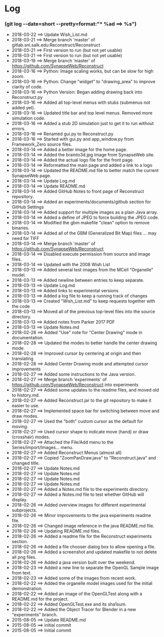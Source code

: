 # Log
###  (git log --date=short --pretty=format:"* %ad ==> %s")

* 2018-03-22 ==> Update Wish_List.md
* 2018-03-21 ==> Merge branch 'master' of gitlab.snl.salk.edu:Reconstruct/Reconstruct
* 2018-03-21 ==> First version to run (but not yet usable)
* 2018-03-21 ==> First version to run (but not yet usable)
* 2018-03-19 ==> Merge branch 'master' of https://github.com/SynapseWeb/Reconstruct
* 2018-03-16 ==> Python: Image scaling works, but can be slow for high zoom.
* 2018-03-16 ==> Python: Change "widget" to "drawing_area" to improve clarity of code.
* 2018-03-16 ==> Python Version: Began adding drawing back into Reconstruct.py
* 2018-03-16 ==> Added all top-level menus with stubs (submenus not added yet).
* 2018-03-16 ==> Updated title bar and top level menus. Removed more simulation code.
* 2018-03-16 ==> Added a stub 2D simulation just to get it to run without errors.
* 2018-03-16 ==> Renamed gui.py to Reconstruct.py
* 2018-03-16 ==> Started with gui.py and app_window.py from Framework_Zero source files.
* 2018-03-14 ==> Added a better image for the home page.
* 2018-03-14 ==> Added the brainto3d.jpg image from SynapseWeb site.
* 2018-03-14 ==> Added the actual logo file for the front page.
* 2018-03-14 ==> Reformatted the main page and added a link to a logo
* 2018-03-14 ==> Updated the README.md file to better match the current SynapseWeb page.
* 2018-03-14 ==> Update Log.md
* 2018-03-14 ==> Update README.md
* 2018-03-14 ==> Added GitHub Notes to front page of Reconstruct repository.
* 2018-03-14 ==> Added an experiments/documents/github section for GitHub Settings
* 2018-03-14 ==> Added support for multiple images as a plain Java array.
* 2018-03-14 ==> Added a define of JPEG to force building the JPEG code.
* 2018-03-14 ==> Modified the gbm makefile "clean" option to remove binaries.
* 2018-03-14 ==> Added all of the GBM (Generalized Bit Map) files ... may need for TIFF
* 2018-03-14 ==> Merge branch 'master' of https://github.com/SynapseWeb/Reconstruct
* 2018-03-14 ==> Disabled execute permission from source and image files.
* 2018-03-14 ==> Updated with the 2008 Wish List
* 2018-03-13 ==> Added several test images from the MCell "Organelle" model.
* 2018-03-13 ==> Added newline between entries to keep separate.
* 2018-03-13 ==> Update Log.md
* 2018-03-13 ==> Added links to experimental versions
* 2018-03-13 ==> Added a log file to keep a running track of changes
* 2018-03-13 ==> Created "Wish_List.md" to keep requests together with the code
* 2018-03-13 ==> Moved all of the previous top-level files into the source directory.
* 2018-03-13 ==> Added notes from Parker 2017 PDF
* 2018-03-13 ==> Update Notes.md
* 2018-02-28 ==> Added "Use" note for "Center Drawing" mode in documentation.
* 2018-02-28 ==> Updated the modes to better handle the center drawing mode.
* 2018-02-28 ==> Improved cursor by centering at origin and then translating
* 2018-02-28 ==> Added Center Drawing mode and attempted cursor improvements
* 2018-02-27 ==> Added some instructions to the Java version.
* 2018-02-27 ==> Merge branch 'experiments' of https://github.com/SynapseWeb/Reconstruct into experiments
* 2018-02-27 ==> Added some updates to the readme files, and moved old to history.md.
* 2018-02-27 ==> Added Reconstruct.jar to the git repository to make it easier to use.
* 2018-02-27 ==> Implemented space bar for switching between move and draw modes.
* 2018-02-27 ==> Used the "both" custom cursor as the default for moving.
* 2018-02-27 ==> Used cursor shape to indicate move (hand) or draw (crosshair) modes.
* 2018-02-27 ==> Attached the File/Add menu to the Series/Import/Images... menu.
* 2018-02-27 ==> Added Reconstruct Menus (almost all)
* 2018-02-27 ==> Copied "ZoomPanDraw.java" to "Reconstruct.java" and changed title.
* 2018-02-27 ==> Update Notes.md
* 2018-02-27 ==> Update Notes.md
* 2018-02-27 ==> Update Notes.md
* 2018-02-27 ==> Update Notes.md
* 2018-02-27 ==> Added a Notes.md file to the experiments directory.
* 2018-02-27 ==> Added a Notes.md file to test whether GitHub will display.
* 2018-02-26 ==> Added overview images for different experimental subprojects.
* 2018-02-26 ==> Minor improvements to the java experiments readme file.
* 2018-02-26 ==> Changed image reference in the java README.md file.
* 2018-02-26 ==> Updating README.md files.
* 2018-02-26 ==> Added a readme file for the Reconstruct experiments section.
* 2018-02-26 ==> Added a file chooser dialog box to allow opening a file.
* 2018-02-26 ==> Added a screenshot and updated makefile to not delete all png files.
* 2018-02-26 ==> Added a java version built over the weekend.
* 2018-02-23 ==> Added a new line to separate the OpenGL Sample image from text.
* 2018-02-23 ==> Added some of the images from recent work.
* 2018-02-22 ==> Added the organelle model images used for the initial demonstration.
* 2018-02-22 ==> Added an image of the OpenGLTest along with a README.md for the project.
* 2018-02-22 ==> Added OpenGLTest.exe and its sha1sum.
* 2018-02-22 ==> Added the Object Tracer for Blender in a new "experiments" branch.
* 2015-08-05 ==> Update README.md
* 2015-08-05 ==> initial commit
* 2015-08-05 ==> Initial commit
